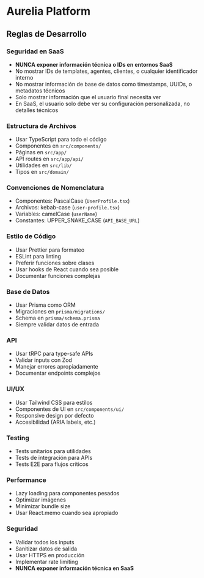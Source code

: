 # Aurelia Platform

## Reglas de Desarrollo

### Seguridad en SaaS
- **NUNCA exponer información técnica o IDs en entornos SaaS**
- No mostrar IDs de templates, agentes, clientes, o cualquier identificador interno
- No mostrar información de base de datos como timestamps, UUIDs, o metadatos técnicos
- Solo mostrar información que el usuario final necesita ver
- En SaaS, el usuario solo debe ver su configuración personalizada, no detalles técnicos

### Estructura de Archivos
- Usar TypeScript para todo el código
- Componentes en `src/components/`
- Páginas en `src/app/`
- API routes en `src/app/api/`
- Utilidades en `src/lib/`
- Tipos en `src/domain/`

### Convenciones de Nomenclatura
- Componentes: PascalCase (`UserProfile.tsx`)
- Archivos: kebab-case (`user-profile.tsx`)
- Variables: camelCase (`userName`)
- Constantes: UPPER_SNAKE_CASE (`API_BASE_URL`)

### Estilo de Código
- Usar Prettier para formateo
- ESLint para linting
- Preferir funciones sobre clases
- Usar hooks de React cuando sea posible
- Documentar funciones complejas

### Base de Datos
- Usar Prisma como ORM
- Migraciones en `prisma/migrations/`
- Schema en `prisma/schema.prisma`
- Siempre validar datos de entrada

### API
- Usar tRPC para type-safe APIs
- Validar inputs con Zod
- Manejar errores apropiadamente
- Documentar endpoints complejos

### UI/UX
- Usar Tailwind CSS para estilos
- Componentes de UI en `src/components/ui/`
- Responsive design por defecto
- Accesibilidad (ARIA labels, etc.)

### Testing
- Tests unitarios para utilidades
- Tests de integración para APIs
- Tests E2E para flujos críticos

### Performance
- Lazy loading para componentes pesados
- Optimizar imágenes
- Minimizar bundle size
- Usar React.memo cuando sea apropiado

### Seguridad
- Validar todos los inputs
- Sanitizar datos de salida
- Usar HTTPS en producción
- Implementar rate limiting
- **NUNCA exponer información técnica en SaaS**
